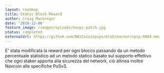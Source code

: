 ```yaml
---
layout: roadmap
title: Static Block Reward
author: Craig MacGregor
date: '2018-12-06'
feature_image: /images/uploads/navpi-patch.jpg
status: completed
externalUrl: https://github.com/NAVCoin/npips/blob/master/npip-0004.mediawiki
---
```


E' stata modificata la reward per ogni blocco passando da un metodo percentuale statistico ad un metodo statico basato sul supporto effettivo che ogni staker apporta alla sicurezza del network, ciò allinea inoltre Navcoin alle specifiche&nbsp;PoSv3.
